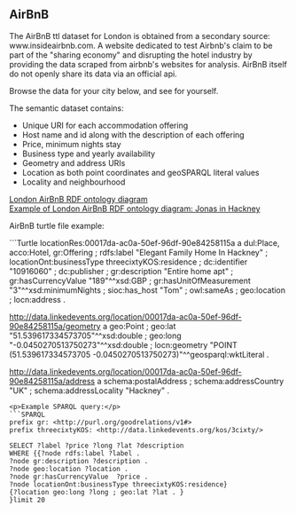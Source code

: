 
AirBnB
-------
<p>The AirBnB ttl dataset for London is obtained from a secondary source: www.insideairbnb.com. A website dedicated to test Airbnb's claim to be part of the "sharing economy" and disrupting the hotel industry by providing the data scraped from airbnb's websites for analysis. AirBnB itself do not openly share its data via an official api.</p>

Browse the data for your city below, and see for yourself.</p>
<p>The semantic dataset contains:<p>
<ul>
<li>Unique URI for each accommodation offering</li>
<li>Host name and id along with the description of each offering</li>
<li>Price, minimum nights stay</li>
<li>Business type and yearly availability</li>
<li>Geometry and address URIs</li>
<li>Location as both point coordinates and geoSPARQL literal values</li>
<li>Locality and neighbourhood</li>
</ul>

[London AirBnB RDF ontology diagram](https://github.com/3cixty/knowledgebase/blob/master/documentation/London/airBnB_rdfDiagram.svg)</br>
[Example of London AirBnB RDF ontology diagram: Jonas in Hackney](https://github.com/3cixty/knowledgebase/blob/master/documentation/London/airBnbExample_rdfDiagram.svg)
<p>AirBnB turtle file example:</p>
```Turtle
locationRes:00017da-ac0a-50ef-96df-90e84258115a a dul:Place,
        acco:Hotel,
        gr:Offering ;
    rdfs:label "Elegant Family Home In Hackney" ;
    locationOnt:businessType threecixtyKOS:residence ;
    dc:identifier "10916060" ;
    dc:publisher <https://www.airbnb.com> ;
    gr:description "Entire home apt" ;
    gr:hasCurrencyValue "189"^^xsd:GBP ;
    gr:hasUnitOfMeasurement "3"^^xsd:minimumNights ;
    sioc:has_host "Tom" ;
    owl:sameAs <http://www.airbnb.co.uk/rooms/10916060> ;
    geo:location <http://data.linkedevents.org/location/00017da-ac0a-50ef-96df-90e84258115a/geometry> ;
    locn:address <http://data.linkedevents.org/location/00017da-ac0a-50ef-96df-90e84258115a/address> .
    
<http://data.linkedevents.org/location/00017da-ac0a-50ef-96df-90e84258115a/geometry> a geo:Point ;
    geo:lat "51.539617334573705"^^xsd:double ;
    geo:long "-0.0450270513750273"^^xsd:double ;
    locn:geometry "POINT (51.539617334573705 -0.0450270513750273)"^^geosparql:wktLiteral .
    
<http://data.linkedevents.org/location/00017da-ac0a-50ef-96df-90e84258115a/address> a schema:postalAddress ;
    schema:addressCountry "UK" ;
    schema:addressLocality "Hackney" .
```
<p>Example SPARQL query:</p>
```SPARQL
prefix gr: <http://purl.org/goodrelations/v1#> 
prefix threecixtyKOS: <http://data.linkedevents.org/kos/3cixty/>

SELECT ?label ?price ?long ?lat ?description
WHERE {{?node rdfs:label ?label .
?node gr:description ?description . 
?node geo:location ?location .
?node gr:hasCurrencyValue  ?price . 
?node locationOnt:businessType threecixtyKOS:residence}
{?location geo:long ?long ; geo:lat ?lat . }
}limit 20
```
</br>
